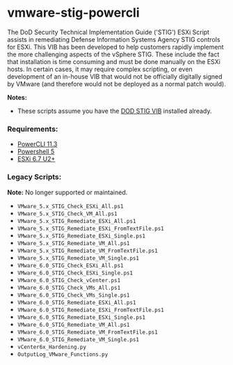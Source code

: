 # vmware-stig-powercli
The DoD Security Technical Implementation Guide ('STIG') ESXi Script assists in remediating Defense Information Systems Agency STIG controls for ESXi. This VIB has been developed to help customers rapidly implement the more challenging aspects of the vSphere STIG. These include the fact that installation is time consuming and must be done manually on the ESXi hosts. In certain cases, it may require complex scripting, or even development of an in-house VIB that would not be officially digitally signed by VMware (and therefore would not be deployed as a normal patch would). 

**Notes:**
- These scripts assume you have the [DOD STIG VIB](https://flings.vmware.com/dod-security-technical-implementation-guide-stig-esxi-vib) installed already.

### Requirements:
- [PowerCLI 11.3](https://www.powershellgallery.com/packages/VMware.PowerCLI/11.3.0.13990089)
- [Powershell 5](https://docs.microsoft.com/en-us/skypeforbusiness/set-up-your-computer-for-windows-powershell/download-and-install-windows-powershell-5-1)
- [ESXi 6.7 U2+](https://my.vmware.com/web/vmware/downloads/details?downloadGroup=ESXI670&productId=742)

### Legacy Scripts:
**Note:** No longer supported or maintained.
- ```VMware_5.x_STIG_Check_ESXi_All.ps1```
- ```VMware_5.x_STIG_Check_VM_All.ps1```
- ```VMware_5.x_STIG_Remediate_ESXi_All.ps1```
- ```VMware_5.x_STIG_Remediate_ESXi_FromTextFile.ps1```
- ```VMware_5.x_STIG_Remediate_ESXi_Single.ps1```
- ```VMware_5.x_STIG_Remediate_VM_All.ps1```
- ```VMware_5.x_STIG_Remediate_VM_FromTextFile.ps1```
- ```VMware_5.x_STIG_Remediate_VM_Single.ps1```
- ```VMware_6.0_STIG_Check_ESXi_All.ps1```
- ```VMware_6.0_STIG_Check_ESXi_Single.ps1```
- ```VMware_6.0_STIG_Check_vCenter.ps1```
- ```VMware_6.0_STIG_Check_VMs_All.ps1```
- ```VMware_6.0_STIG_Check_VMs_Single.ps1```
- ```VMware_6.0_STIG_Remediate_ESXi_All.ps1```
- ```VMware_6.0_STIG_Remediate_ESXi_FromTextFile.ps1```
- ```VMware_6.0_STIG_Remediate_ESXi_Single.ps1```
- ```VMware_6.0_STIG_Remediate_VM_All.ps1```
- ```VMware_6.0_STIG_Remediate_VM_FromTextFile.ps1```
- ```VMware_6.0_STIG_Remediate_VM_Single.ps1```
- ```vCenter6x_Hardening.py```
- ```OutputLog_VMware_Functions.py```
